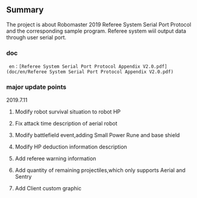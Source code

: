 ## Summary
   The project is about Robomaster 2019 Referee System Serial Port Protocol and  the corresponding sample program. Referee system wiil output data through user serial port.
   ### doc
     en：[Referee System Serial Port Protocol Appendix V2.0.pdf](doc/en/Referee System Serial Port Protocol Appendix V2.0.pdf)
   ### major update points
   2019.7.11

  1. Modify robot survival situation to robot HP

  2. Fix attack time description of aerial robot

  3. Modify battlefield event,adding Small Power Rune and base shield

  4. Modify HP deduction information description

  5. Add referee warning information

  6. Add quantity of remaining projectiles,which only supports Aerial and Sentry

  7. Add Client custom graphic

  
   
     
